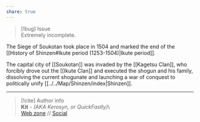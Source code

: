 ```yaml
---  
share: true  
---  
```

> [!bug] Issue  
> Extremely incomplete.  
  
The Siege of Soukotan took place in 1504 and marked the end of the [[History of Shinzen#Ikute period (1253-1504)|Ikute period]].  
  
The capital city of [[Soukotan]] was invaded by the [[Kagetsu Clan]], who forcibly drove out the [[Ikute Clan]] and executed the shogun and his family, dissolving the current shogunate and launching a war of conquest to politically unify [[../../Map/Shinzen/index|Shinzen]].  
  
-----  
> [!cite] Author info  
> **Kit** - *(AKA Kerosyn, or QuickFastly)*\  
> [Web zone](https://kerosyn.link) // [Social](https://a.tripulse.link/@kit)
